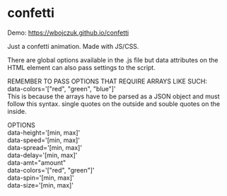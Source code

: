 # confetti

Demo: https://wbojczuk.github.io/confetti<br>

Just a confetti animation. Made with JS/CSS.<br>

There are global options available in the .js file but data attributes on the HTML element can also pass settings to the script.<br>

REMEMBER TO PASS OPTIONS THAT REQUIRE ARRAYS LIKE SUCH:<br>
data-colors='["red", "green", "blue"]'<br>
This is because the arrays have to be parsed as a JSON object and must follow this syntax. single quotes on the outside and souble quotes on the inside.<br>

OPTIONS<br>
data-height='[min, max]'<br>
data-speed='[min, max]'<br>
data-spread='[min, max]'<br>
data-delay='[min, max]'<br>
data-amt="amount"<br>
data-colors='["red", "green"]'<br>
data-spin='[min, max]'<br>
data-size='[min, max]'<br>
<br>
